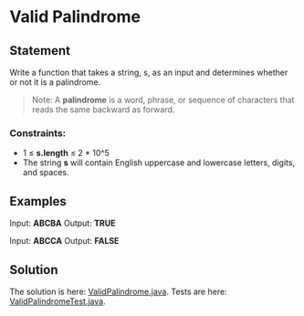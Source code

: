 # Valid Palindrome

## Statement

Write a function that takes a string, s, as an input and determines whether or not it is a palindrome.

> Note: A **palindrome** is a word, phrase, or sequence of characters that reads the same backward as forward.

### Constraints:

- 1 ≤ **s.length** ≤ 2 * 10^5
- The string **s** will contain English uppercase and lowercase letters, digits, and spaces.

## Examples

Input: **ABCBA**
Output: **TRUE**

Input: **ABCCA**
Output: **FALSE**

## Solution

The solution is here: [ValidPalindrome.java](../../src/main/java/com/github/akarazhev/challenge/twopointers/ValidPalindrome.java "ValidPalindrome.java").
Tests are here: [ValidPalindromeTest.java](../../src/test/java/com/github/akarazhev/challenge/twopointers/ValidPalindromeTest.java "ValidPalindromeTest.java").